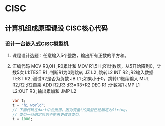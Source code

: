 # CISC
## 计算机组成原理课设 CISC核心代码
### 设计一台嵌入式CISC模型机
1. 课程设计选题：任意输入5个整数，输出所有正数的平方和。
2. 汇编代码 
   MOV R3,0H ;R0累计和
   MOV R1,5H ;R1计数器，从5开始降到0，计数5次
L1:TEST R1   ;判断R1为0则跳转
   JZ L2     ;跳转L2
   INT R2    ;R2输入数据
   TEST R2   ;测试R2是否为负数
   JB L1     ;如果小于0，跳转L1继续输入
   MUL R2,R2 ;R2自乘
   ADD R2,R3 ;R3=R3+R2
   DEC R1    ;计数减1
   JMP L1  
L2:OUT R3    ;输出累加和
   JMP L2
  
   ```dart
   var t;
   t = "hi world";
   // 下面代码在dart中会报错，因为变量t的类型已经确定为String，
   // 类型一旦确定后则不能再更改其类型。
   t = 1000;
   ```
